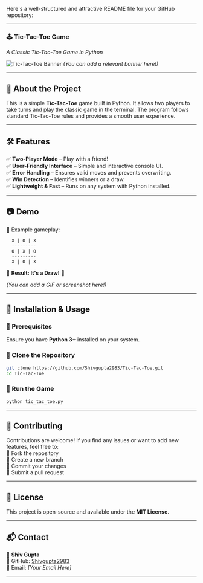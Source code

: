 Here's a well-structured and attractive README file for your GitHub repository:  

---

### 🕹️ Tic-Tac-Toe Game  
*A Classic Tic-Tac-Toe Game in Python*  

![Tic-Tac-Toe Banner](https://user-images.githubusercontent.com/your-image-url) *(You can add a relevant banner here!)*  

---

## 🚀 About the Project  
This is a simple **Tic-Tac-Toe** game built in Python. It allows two players to take turns and play the classic game in the terminal. The program follows standard Tic-Tac-Toe rules and provides a smooth user experience.

---

## 🛠️ Features  
✅ **Two-Player Mode** – Play with a friend!  
✅ **User-Friendly Interface** – Simple and interactive console UI.  
✅ **Error Handling** – Ensures valid moves and prevents overwriting.  
✅ **Win Detection** – Identifies winners or a draw.  
✅ **Lightweight & Fast** – Runs on any system with Python installed.  

---

## 📷 Demo  
📌 Example gameplay:  
```
  X | O | X  
  ---------  
  O | X | O  
  ---------  
  X | O | X  
```
🎉 **Result: It's a Draw!** 🎉  

*(You can add a GIF or screenshot here!)*  

---

## 🔧 Installation & Usage  

### 🔹 Prerequisites  
Ensure you have **Python 3+** installed on your system.  

### 🔹 Clone the Repository  
```sh
git clone https://github.com/Shivgupta2983/Tic-Tac-Toe.git
cd Tic-Tac-Toe
```

### 🔹 Run the Game  
```sh
python tic_tac_toe.py
```

---

## 🤝 Contributing  
Contributions are welcome! If you find any issues or want to add new features, feel free to:  
🔹 Fork the repository  
🔹 Create a new branch  
🔹 Commit your changes  
🔹 Submit a pull request  

---

## 📜 License  
This project is open-source and available under the **MIT License**.  

---

## 📬 Contact  
👤 **Shiv Gupta**  
📌 GitHub: [Shivgupta2983](https://github.com/Shivgupta2983)  
📌 Email: *[Your Email Here]*  

---
